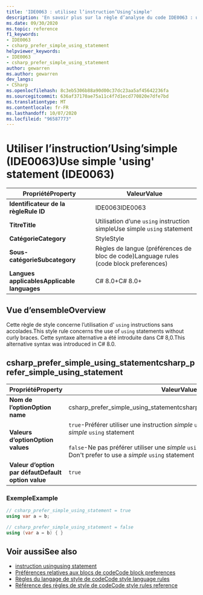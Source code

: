 ```yaml
---
title: 'IDE0063 : utilisez l’instruction’Using’simple'
description: 'En savoir plus sur la règle d’analyse du code IDE0063 : utiliser l’instruction’Using’simple'
ms.date: 09/30/2020
ms.topic: reference
f1_keywords:
- IDE0063
- csharp_prefer_simple_using_statement
helpviewer_keywords:
- IDE0063
- csharp_prefer_simple_using_statement
author: gewarren
ms.author: gewarren
dev_langs:
- CSharp
ms.openlocfilehash: 8c3eb5306b88a90d00c37dc23aa5af45642236fa
ms.sourcegitcommit: 636af37170ae75a11c4f7d1ecd770820e7dfe7bd
ms.translationtype: MT
ms.contentlocale: fr-FR
ms.lasthandoff: 10/07/2020
ms.locfileid: "96587773"
---
```

# <a name="use-simple-using-statement-ide0063"></a><span data-ttu-id="3b336-103">Utiliser l’instruction’Using’simple (IDE0063)</span><span class="sxs-lookup"><span data-stu-id="3b336-103">Use simple 'using' statement (IDE0063)</span></span>

|<span data-ttu-id="3b336-104">Propriété</span><span class="sxs-lookup"><span data-stu-id="3b336-104">Property</span></span>|<span data-ttu-id="3b336-105">Valeur</span><span class="sxs-lookup"><span data-stu-id="3b336-105">Value</span></span>|
|-|-|
| <span data-ttu-id="3b336-106">**Identificateur de la règle**</span><span class="sxs-lookup"><span data-stu-id="3b336-106">**Rule ID**</span></span> | <span data-ttu-id="3b336-107">IDE0063</span><span class="sxs-lookup"><span data-stu-id="3b336-107">IDE0063</span></span> |
| <span data-ttu-id="3b336-108">**Titre**</span><span class="sxs-lookup"><span data-stu-id="3b336-108">**Title**</span></span> | <span data-ttu-id="3b336-109">Utilisation d’une `using` instruction simple</span><span class="sxs-lookup"><span data-stu-id="3b336-109">Use simple `using` statement</span></span> |
| <span data-ttu-id="3b336-110">**Catégorie**</span><span class="sxs-lookup"><span data-stu-id="3b336-110">**Category**</span></span> | <span data-ttu-id="3b336-111">Style</span><span class="sxs-lookup"><span data-stu-id="3b336-111">Style</span></span> |
| <span data-ttu-id="3b336-112">**Sous-catégorie**</span><span class="sxs-lookup"><span data-stu-id="3b336-112">**Subcategory**</span></span> | <span data-ttu-id="3b336-113">Règles de langue (préférences de bloc de code)</span><span class="sxs-lookup"><span data-stu-id="3b336-113">Language rules (code block preferences)</span></span> |
| <span data-ttu-id="3b336-114">**Langues applicables**</span><span class="sxs-lookup"><span data-stu-id="3b336-114">**Applicable languages**</span></span> | <span data-ttu-id="3b336-115">C# 8.0+</span><span class="sxs-lookup"><span data-stu-id="3b336-115">C# 8.0+</span></span> |

## <a name="overview"></a><span data-ttu-id="3b336-116">Vue d’ensemble</span><span class="sxs-lookup"><span data-stu-id="3b336-116">Overview</span></span>

<span data-ttu-id="3b336-117">Cette règle de style concerne l’utilisation d' `using` instructions sans accolades.</span><span class="sxs-lookup"><span data-stu-id="3b336-117">This style rule concerns the use of `using` statements without curly braces.</span></span> <span data-ttu-id="3b336-118">Cette syntaxe alternative a été introduite dans C# 8,0.</span><span class="sxs-lookup"><span data-stu-id="3b336-118">This alternative syntax was introduced in C# 8.0.</span></span>

## <a name="csharp_prefer_simple_using_statement"></a><span data-ttu-id="3b336-119">csharp_prefer_simple_using_statement</span><span class="sxs-lookup"><span data-stu-id="3b336-119">csharp_prefer_simple_using_statement</span></span>

|<span data-ttu-id="3b336-120">Propriété</span><span class="sxs-lookup"><span data-stu-id="3b336-120">Property</span></span>|<span data-ttu-id="3b336-121">Valeur</span><span class="sxs-lookup"><span data-stu-id="3b336-121">Value</span></span>|
|-|-|
| <span data-ttu-id="3b336-122">**Nom de l’option**</span><span class="sxs-lookup"><span data-stu-id="3b336-122">**Option name**</span></span> | <span data-ttu-id="3b336-123">csharp_prefer_simple_using_statement</span><span class="sxs-lookup"><span data-stu-id="3b336-123">csharp_prefer_simple_using_statement</span></span>
| <span data-ttu-id="3b336-124">**Valeurs d’option**</span><span class="sxs-lookup"><span data-stu-id="3b336-124">**Option values**</span></span> | <span data-ttu-id="3b336-125">`true`-Préférer utiliser une instruction *simple* `using`</span><span class="sxs-lookup"><span data-stu-id="3b336-125">`true` - Prefer to use a *simple* `using` statement</span></span><br /><br /><span data-ttu-id="3b336-126">`false`-Ne pas préférer utiliser une *simple* `using` instruction simple</span><span class="sxs-lookup"><span data-stu-id="3b336-126">`false` - Don't prefer to use a *simple* `using` statement</span></span> |
| <span data-ttu-id="3b336-127">**Valeur d’option par défaut**</span><span class="sxs-lookup"><span data-stu-id="3b336-127">**Default option value**</span></span> | `true` |

### <a name="example"></a><span data-ttu-id="3b336-128">Exemple</span><span class="sxs-lookup"><span data-stu-id="3b336-128">Example</span></span>

```csharp
// csharp_prefer_simple_using_statement = true
using var a = b;

// csharp_prefer_simple_using_statement = false
using (var a = b) { }
```

## <a name="see-also"></a><span data-ttu-id="3b336-129">Voir aussi</span><span class="sxs-lookup"><span data-stu-id="3b336-129">See also</span></span>

- [<span data-ttu-id="3b336-130">instruction using</span><span class="sxs-lookup"><span data-stu-id="3b336-130">using statement</span></span>](../../../csharp/language-reference/keywords/using-statement.md)
- [<span data-ttu-id="3b336-131">Préférences relatives aux blocs de code</span><span class="sxs-lookup"><span data-stu-id="3b336-131">Code block preferences</span></span>](code-block-preferences.md)
- [<span data-ttu-id="3b336-132">Règles du langage de style de code</span><span class="sxs-lookup"><span data-stu-id="3b336-132">Code style language rules</span></span>](language-rules.md)
- [<span data-ttu-id="3b336-133">Référence des règles de style de code</span><span class="sxs-lookup"><span data-stu-id="3b336-133">Code style rules reference</span></span>](index.md)
